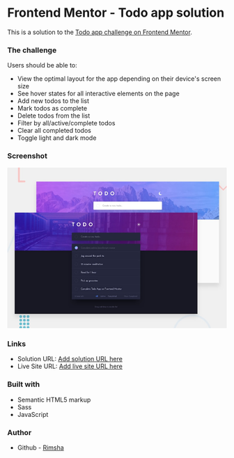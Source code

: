 # Frontend Mentor - Todo app solution

This is a solution to the [Todo app challenge on Frontend Mentor](https://www.frontendmentor.io/challenges/todo-app-Su1_KokOW).  

### The challenge

Users should be able to:

- View the optimal layout for the app depending on their device's screen size
- See hover states for all interactive elements on the page
- Add new todos to the list
- Mark todos as complete
- Delete todos from the list
- Filter by all/active/complete todos
- Clear all completed todos
- Toggle light and dark mode

### Screenshot

![](./preview.jpg)


### Links

- Solution URL: [Add solution URL here](https://your-solution-url.com)
- Live Site URL: [Add live site URL here](https://your-live-site-url.com)


### Built with

- Semantic HTML5 markup
- Sass
- JavaScript

### Author

- Github - [Rimsha](https://github.com/rimshub)
 
 